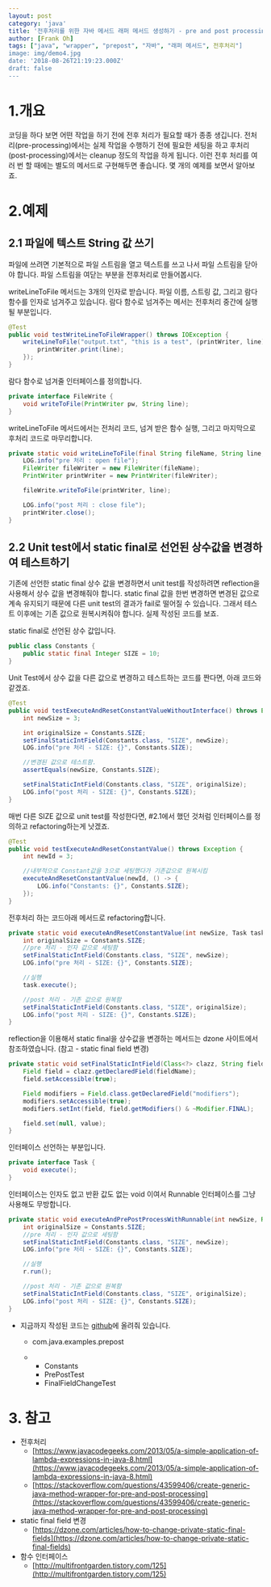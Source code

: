 ```yaml
---
layout: post
category: 'java'
title: '전후처리를 위한 자바 메서드 래퍼 메서드 생성하기 - pre and post processing for java wrapper method'
author: [Frank Oh]
tags: ["java", "wrapper", "prepost", "자바", "래퍼 메서드", 전후처리"]
image: img/demo4.jpg
date: '2018-08-26T21:19:23.000Z'
draft: false
---
```


# 1.개요

코딩을 하다 보면 어떤 작업을 하기 전에 전후 처리가 필요할 때가 종종 생깁니다. 전처리(pre-processing)에서는 실제 작업을 수행하기 전에 필요한 세팅을 하고 후처리(post-processing)에서는 cleanup 정도의 작업을 하게 됩니다. 이런 전후 처리를 여러 번 할 때에는 별도의 메서드로 구현해두면 좋습니다. 몇 개의 예제를 보면서 알아보죠.

# 2.예제

## 2.1 파일에 텍스트 String 값 쓰기

파일에 쓰려면 기본적으로 파일 스트림을 열고 텍스트를 쓰고 나서 파일 스트림을 닫아야 합니다. 파일 스트림을 여닫는 부분을 전후처리로 만들어봅시다.

writeLineToFile 메서드는 3개의 인자로 받습니다. 파일 이름, 스트링 값, 그리고 람다 함수를 인자로 넘겨주고 있습니다. 람다 함수로 넘겨주는 메서는 전후처리 중간에 실행될 부분입니다.

```java
@Test
public void testWriteLineToFileWrapper() throws IOException {
    writeLineToFile("output.txt", "this is a test", (printWriter, line) -> {
        printWriter.print(line);
    });
}
```

람다 함수로 넘겨줄 인터페이스를 정의합니다.

```java
private interface FileWrite {
	void writeToFile(PrintWriter pw, String line);
}
```

writeLineToFile 메서드에서는 전처리 코드, 넘겨 받은 함수 실행, 그리고 마지막으로 후처리 코드로 마무리합니다. 

```java
private static void writeLineToFile(final String fileName, String line, FileWrite fileWrite) throws IOException {
    LOG.info("pre 처리 : open file");
    FileWriter fileWriter = new FileWriter(fileName);
    PrintWriter printWriter = new PrintWriter(fileWriter);

    fileWrite.writeToFile(printWriter, line);

    LOG.info("post 처리 : close file");
    printWriter.close();
}
```

## 2.2 Unit test에서 static final로 선언된 상수값을 변경하여 테스트하기

기존에 선언한 static final 상수 값을 변경하면서 unit test를 작성하려면 reflection을 사용해서 상수 값을 변경해줘야 합니다. static final 값을 한번 변경하면 변경된 값으로 계속 유지되기 때문에 다른 unit test의 결과가 fail로 떨어질 수 있습니다. 그래서 테스트 이후에는 기존 값으로 원복시켜줘야 합니다. 실제 작성된 코드를 보죠.

static final로 선언된 상수 값입니다. 

```java
public class Constants {
	public static final Integer SIZE = 10;
}
```

Unit Test에서 상수 값을 다른 값으로 변경하고 테스트하는 코드를 짠다면, 아래 코드와 같겠죠. 

```java
@Test
public void testExecuteAndResetConstantValueWithoutInterface() throws Exception {
    int newSize = 3;

    int originalSize = Constants.SIZE;
    setFinalStaticIntField(Constants.class, "SIZE", newSize);
    LOG.info("pre 처리 - SIZE: {}", Constants.SIZE);

    //변경된 값으로 테스트함. 
    assertEquals(newSize, Constants.SIZE);

    setFinalStaticIntField(Constants.class, "SIZE", originalSize);
    LOG.info("post 처리 - SIZE: {}", Constants.SIZE);
}
```

매번 다른 SIZE 값으로 unit test를 작성한다면, #2.1에서 했던 것처럼 인터페이스를 정의하고 refactoring하는게 낫겠죠. 

```java
@Test
public void testExecuteAndResetConstantValue() throws Exception {
    int newId = 3;

    //내부적으로 Constant값을 3으로 세팅했다가 기존값으로 원복시킴
    executeAndResetConstantValue(newId, () -> {
        LOG.info("Constants: {}", Constants.SIZE);
    });
}
```

전후처리 하는 코드아래 메서드로 refactoring합니다. 

```java
private static void executeAndResetConstantValue(int newSize, Task task) throws NoSuchFieldException, IllegalAccessException {
    int originalSize = Constants.SIZE;
    //pre 처리 - 인자 값으로 세팅함
    setFinalStaticIntField(Constants.class, "SIZE", newSize);
    LOG.info("pre 처리 - SIZE: {}", Constants.SIZE);

    //실행
    task.execute();

    //post 처리 - 기존 값으로 원복함
    setFinalStaticIntField(Constants.class, "SIZE", originalSize);
    LOG.info("post 처리 - SIZE: {}", Constants.SIZE);
}
```

reflection을 이용해서 static final을 상수값을 변경하는 메서드는 dzone 사이트에서 참조하였습니다. (참고 - static final field 변경)

```java
private static void setFinalStaticIntField(Class<?> clazz, String fieldName, Object value) throws NoSuchFieldException, IllegalAccessException {
    Field field = clazz.getDeclaredField(fieldName);
    field.setAccessible(true);

    Field modifiers = Field.class.getDeclaredField("modifiers");
    modifiers.setAccessible(true);
    modifiers.setInt(field, field.getModifiers() & ~Modifier.FINAL);

    field.set(null, value);
}
```

인터페이스 선언하는 부분입니다. 

```java
private interface Task {
    void execute();
}
```

인터페이스는 인자도 없고 반환 값도 없는 void 이여서 Runnable 인터페이스를 그냥 사용해도 무방합니다.

```java
private static void executeAndPrePostProcessWithRunnable(int newSize, Runnable r) throws NoSuchFieldException, IllegalAccessException {
    int originalSize = Constants.SIZE;
    //pre 처리 - 인자 값으로 세팅함
    setFinalStaticIntField(Constants.class, "SIZE", newSize);
    LOG.info("pre 처리 - SIZE: {}", Constants.SIZE);

    //실행
    r.run();

    //post 처리 - 기존 값으로 원복함
    setFinalStaticIntField(Constants.class, "SIZE", originalSize);
    LOG.info("post 처리 - SIZE: {}", Constants.SIZE);
}
```

- 지금까지 작성된 코드는 [github](https://github.com/kenshin579/tutorials-java-examples/tree/master/java8)에 올려줘 있습니다. 
  
  - com.java.examples.prepost
  
  - - Constants
    - PrePostTest
    - FinalFieldChangeTest

# 3. 참고

- 전후처리
  - [https://www.javacodegeeks.com/2013/05/a-simple-application-of-lambda-expressions-in-java-8.html](https://www.javacodegeeks.com/2013/05/a-simple-application-of-lambda-expressions-in-java-8.html)
  - [https://stackoverflow.com/questions/43599406/create-generic-java-method-wrapper-for-pre-and-post-processing](https://stackoverflow.com/questions/43599406/create-generic-java-method-wrapper-for-pre-and-post-processing)
- static final field 변경 
  - [https://dzone.com/articles/how-to-change-private-static-final-fields](https://dzone.com/articles/how-to-change-private-static-final-fields)
- 함수 인터페이스 
  - [http://multifrontgarden.tistory.com/125](http://multifrontgarden.tistory.com/125)
